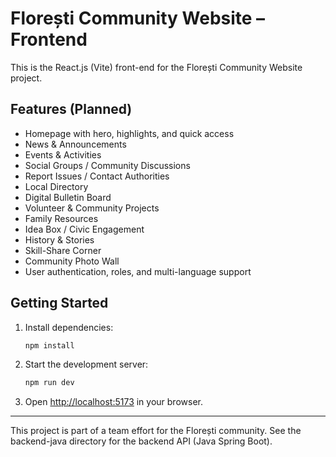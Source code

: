 # Florești Community Website – Frontend

This is the React.js (Vite) front-end for the Florești Community Website project.

## Features (Planned)

- Homepage with hero, highlights, and quick access
- News & Announcements
- Events & Activities
- Social Groups / Community Discussions
- Report Issues / Contact Authorities
- Local Directory
- Digital Bulletin Board
- Volunteer & Community Projects
- Family Resources
- Idea Box / Civic Engagement
- History & Stories
- Skill-Share Corner
- Community Photo Wall
- User authentication, roles, and multi-language support

## Getting Started

1. Install dependencies:
   ```sh
   npm install
   ```
2. Start the development server:
   ```sh
   npm run dev
   ```
3. Open [http://localhost:5173](http://localhost:5173) in your browser.

---

This project is part of a team effort for the Florești community. See the backend-java directory for the backend API (Java Spring Boot).
